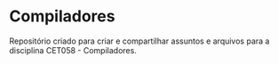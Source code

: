 # Compiladores
Repositório criado para criar e compartilhar assuntos e arquivos para a disciplina CET058 - Compiladores.

